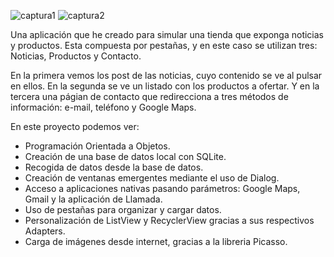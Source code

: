 ![captura1](https://user-images.githubusercontent.com/49367885/77476515-04af6f80-6e1b-11ea-94cc-a246f24e71e0.jpg) ![captura2](https://user-images.githubusercontent.com/49367885/77476523-07aa6000-6e1b-11ea-9ad5-33bc71a2d2aa.jpg)




Una aplicación que he creado para simular una tienda que exponga noticias y productos.
Esta compuesta por pestañas, y en este caso se utilizan tres: Noticias, Productos y Contacto.

En la primera vemos los post de las noticias, cuyo contenido se ve al pulsar en ellos.
En la segunda se ve un listado con los productos a ofertar.
Y en la tercera una págian de contacto que redirecciona a tres métodos de información: e-mail, teléfono y Google Maps.

En este proyecto podemos ver:

- Programación Orientada a Objetos.
- Creación de una base de datos local con SQLite.
- Recogida de datos desde la base de datos.
- Creación de ventanas emergentes mediante el uso de Dialog.
- Acceso a aplicaciones nativas pasando parámetros: Google Maps, Gmail y la aplicación de Llamada.
- Uso de pestañas para organizar y cargar datos.
- Personalización de ListView y RecyclerView gracias a sus respectivos Adapters.
- Carga de imágenes desde internet, gracias a la libreria Picasso.
